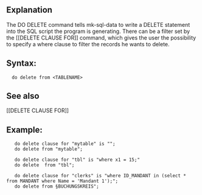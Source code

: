## Explanation

The DO DELETE command tells mk-sql-data to write a DELETE statement into the SQL script the program is generating. There can be a filter set by the [[DELETE CLAUSE FOR]] command, which gives the user the possibility to specify a where clause to filter the records he wants to delete.

## Syntax:

```
  do delete from <TABLENAME> 
```
## See also
   [[DELETE CLAUSE FOR]]

## Example:

```
   do delete clause for "mytable" is "";
   do delete from "mytable";

   do delete clause for "tbl" is "where x1 = 15;"
   do delete  from "tbl";

   do delete clause for "clerks" is "where ID_MANDANT in (select * from MANDANT where Name = 'Mandant 1');";
   do delete from §BUCHUNGSKREIS";
```

